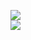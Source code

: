[![](https://img.shields.io/badge/Made%20With-Github%20Spray-lightgrey.svg?style=for-the-badge&logo=github)](https://github.com/Annihil/github-spray#9464)  
[![](https://i.imgur.com/2DrTn0Z.gif)](https://github.com/Annihil/github-spray)